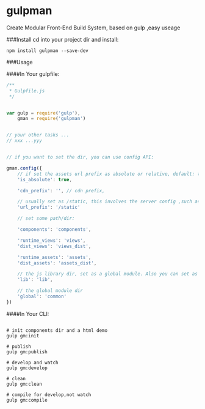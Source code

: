 # gulpman
Create Modular Front-End Build System, based on gulp ,easy useage


###Install
cd into your project dir and install:

`npm install gulpman --save-dev`



###Usage

####In Your gulpfile:

```Javascript
/**
 * Gulpfile.js
 */


var gulp = require('gulp'),
    gman = require('gulpman')


// your other tasks ...
// xxx ...yyy


// if you want to set the dir, you can use config API:

gman.config({
    // if set the assets url prefix as absolute or relative, default: true
    'is_absolute': true,

    'cdn_prefix': '', // cdn prefix,

    // usually set as /static, this involves the server config ,such as the static path of nginx
    'url_prefix': '/static' 

    // set some path/dir:

    'components': 'components',

    'runtime_views': 'views',
    'dist_views': 'views_dist',

    'runtime_assets': 'assets',
    'dist_assets': 'assets_dist',

    // the js library dir, set as a global module. Also you can set as bower_components
    'lib': 'lib', 

    // the global module dir
    'global': 'common' 
})


```

####In Your CLI:

```Shell

# init components dir and a html demo
gulp gm:init

# publish 
gulp gm:publish

# develop and watch
gulp gm:develop

# clean
gulp gm:clean

# compile for develop,not watch
gulp gm:compile


```
